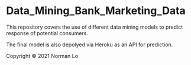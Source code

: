 # Data_Mining_Bank_Marketing_Data
This repository covers the use of different data mining models to predict response of potential consumers. 

The final model is also depolyed via Heroku as an API for prediction.

Copyright © 2021 Norman Lo
